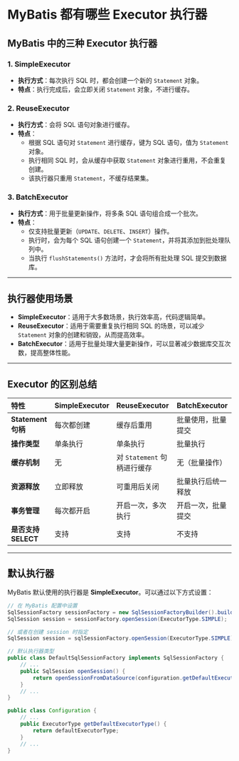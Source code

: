 # MyBatis 都有哪些 Executor 执行器

## MyBatis 中的三种 Executor 执行器

### 1. SimpleExecutor

- **执行方式**：每次执行 SQL 时，都会创建一个新的 `Statement` 对象。
- **特点**：执行完成后，会立即关闭 `Statement` 对象，不进行缓存。

### 2. ReuseExecutor

- **执行方式**：会将 SQL 语句对象进行缓存。
- **特点**：
  - 根据 SQL 语句对 `Statement` 进行缓存，键为 SQL 语句，值为 `Statement` 对象。
  - 执行相同 SQL 时，会从缓存中获取 `Statement` 对象进行重用，不会重复创建。
  - 该执行器只重用 `Statement`，不缓存结果集。

### 3. BatchExecutor

- **执行方式**：用于批量更新操作，将多条 SQL 语句组合成一个批次。
- **特点**：
  - 仅支持批量更新（`UPDATE`、`DELETE`、`INSERT`）操作。
  - 执行时，会为每个 SQL 语句创建一个 `Statement`，并将其添加到批处理队列中。
  - 当执行 `flushStatements()` 方法时，才会将所有批处理 SQL 提交到数据库。

---

## 执行器使用场景

- **SimpleExecutor**：适用于大多数场景，执行效率高，代码逻辑简单。
- **ReuseExecutor**：适用于需要重复执行相同 SQL 的场景，可以减少 `Statement` 对象的创建和销毁，从而提高效率。
- **BatchExecutor**：适用于批量处理大量更新操作，可以显著减少数据库交互次数，提高整体性能。

---

## Executor 的区别总结

| 特性                | SimpleExecutor | ReuseExecutor               | BatchExecutor      |
| :------------------ | :------------- | :-------------------------- | :----------------- |
| **Statement 句柄**  | 每次都创建     | 缓存后重用                  | 批量使用，批量提交 |
| **操作类型**        | 单条执行       | 单条执行                    | 批量执行           |
| **缓存机制**        | 无             | 对 `Statement` 句柄进行缓存 | 无（批量操作）     |
| **资源释放**        | 立即释放       | 可重用后关闭                | 批量执行后统一释放 |
| **事务管理**        | 每次都开启     | 开启一次，多次执行          | 开启一次，批量提交 |
| **是否支持 SELECT** | 支持           | 支持                        | 不支持             |

---

## 默认执行器

MyBatis 默认使用的执行器是 **SimpleExecutor**。可以通过以下方式设置：

```java
// 在 MyBatis 配置中设置
SqlSessionFactory sessionFactory = new SqlSessionFactoryBuilder().build(new Configuration(environment));
SqlSession session = sessionFactory.openSession(ExecutorType.SIMPLE);

// 或者在创建 session 时指定
SqlSession session = sqlSessionFactory.openSession(ExecutorType.SIMPLE);

// 默认执行器类型
public class DefaultSqlSessionFactory implements SqlSessionFactory {
    // ...
    public SqlSession openSession() {
        return openSessionFromDataSource(configuration.getDefaultExecutorType(), null, false);
    }
    // ...
}
```

```java
public class Configuration {
    // ...
    public ExecutorType getDefaultExecutorType() {
        return defaultExecutorType;
    }
    // ...
}
```
